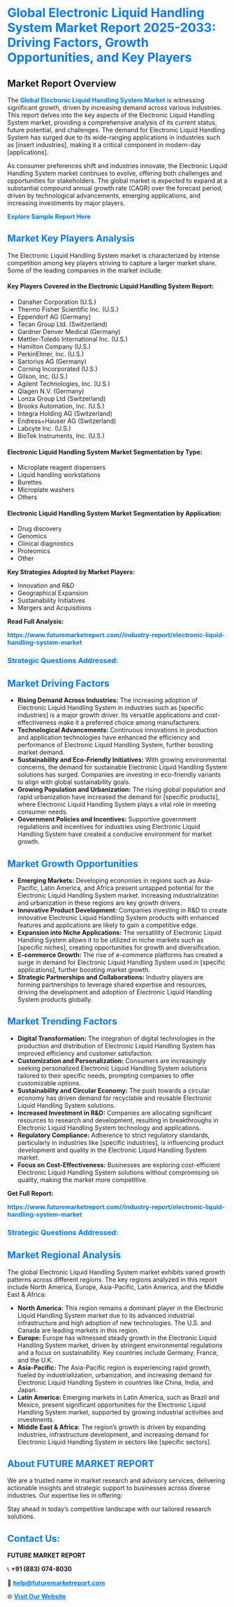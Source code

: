 <h1 style="color: #007BFF;">Global Electronic Liquid Handling System Market Report 2025-2033: Driving Factors, Growth Opportunities, and Key Players</h1>

<section id="overview">
<h2>Market Report Overview</h2>
<p>The <a href="https://www.futuremarketreport.com//industry-report/electronic-liquid-handling-system-market" style="color: #007BFF; text-decoration: none;"><strong>Global Electronic Liquid Handling System Market</strong></a> is witnessing significant growth, driven by increasing demand across various industries. This report delves into the key aspects of the Electronic Liquid Handling System market, providing a comprehensive analysis of its current status, future potential, and challenges. The demand for Electronic Liquid Handling System has surged due to its wide-ranging applications in industries such as [insert industries], making it a critical component in modern-day [applications].</p>
<p>As consumer preferences shift and industries innovate, the Electronic Liquid Handling System market continues to evolve, offering both challenges and opportunities for stakeholders. The global market is expected to expand at a substantial compound annual growth rate (CAGR) over the forecast period, driven by technological advancements, emerging applications, and increasing investments by major players.</p>
</section>

<section id="overview">
<p><a href="https://www.futuremarketreport.com//request-sample/reportId=53133" style="color: #007BFF; text-decoration: none;"><strong>Explore Sample Report Here</strong></a></p>
</section>

<section id="key-players">
<h2 style="color: #007BFF;">Market Key Players Analysis</h2>
<p>The Electronic Liquid Handling System market is characterized by intense competition among key players striving to capture a larger market share. Some of the leading companies in the market include:</p>
<h4>Key Players Covered in the Electronic Liquid Handling System Report:</h4>
<ul><li>Danaher Corporation (U.S.)</li><li>Thermo Fisher Scientific Inc. (U.S.)</li><li>Eppendorf AG (Germany)</li><li>Tecan Group Ltd. (Switzerland)</li><li>Gardner Denver Medical (Germany)</li><li>Mettler-Toledo International Inc. (U.S.)</li><li>Hamilton Company (U.S.)</li><li>PerkinElmer, Inc. (U.S.)</li><li>Sartorius AG (Germany)</li><li>Corning Incorporated (U.S.)</li><li>Gilson, Inc. (U.S.)</li><li>Agilent Technologies, Inc. (U.S.)</li><li>Qiagen N.V. (Germany)</li><li>Lonza Group Ltd (Switzerland)</li><li>Brooks Automation, Inc. (U.S.)</li><li>Integra Holding AG (Switzerland)</li><li>Endress+Hauser AG (Switzerland)</li><li>Labcyte Inc. (U.S.)</li><li>BioTek Instruments, Inc. (U.S.)</li></ul>
<h4>Electronic Liquid Handling System Market Segmentation by Type:</h4>
<ul><li>Microplate reagent dispensers</li><li>Liquid handling workstations</li><li>Burettes</li><li>Microplate washers</li><li>Others</li></ul>

<h4>Electronic Liquid Handling System Market Segmentation by Application:</h4>
<ul><li>Drug discovery</li><li>Genomics</li><li>Clinical diagnostics</li><li>Proteomics</li><li>Other</li></ul>
<p><strong>Key Strategies Adopted by Market Players:</strong></p>
<ul>
<li>Innovation and R&D</li>
<li>Geographical Expansion</li>
<li>Sustainability Initiatives</li>
<li>Mergers and Acquisitions</li>
</ul>
</section>

<section>
<p><strong>Read Full Analysis: </strong></p><a href="https://www.futuremarketreport.com//industry-report/electronic-liquid-handling-system-market" style="color: #007BFF; text-decoration: none;"><strong>https://www.futuremarketreport.com//industry-report/electronic-liquid-handling-system-market</strong></a>
<h3 style="color: #007BFF;">Strategic Questions Addressed:</h3>
</section>

<section id="driving-factors">
<h2 style="color: #007BFF;">Market Driving Factors</h2>
<ul>
<li><strong>Rising Demand Across Industries:</strong> The increasing adoption of Electronic Liquid Handling System in industries such as [specific industries] is a major growth driver. Its versatile applications and cost-effectiveness make it a preferred choice among manufacturers.</li>
<li><strong>Technological Advancements:</strong> Continuous innovations in production and application technologies have enhanced the efficiency and performance of Electronic Liquid Handling System, further boosting market demand.</li>
<li><strong>Sustainability and Eco-Friendly Initiatives:</strong> With growing environmental concerns, the demand for sustainable Electronic Liquid Handling System solutions has surged. Companies are investing in eco-friendly variants to align with global sustainability goals.</li>
<li><strong>Growing Population and Urbanization:</strong> The rising global population and rapid urbanization have increased the demand for [specific products], where Electronic Liquid Handling System plays a vital role in meeting consumer needs.</li>
<li><strong>Government Policies and Incentives:</strong> Supportive government regulations and incentives for industries using Electronic Liquid Handling System have created a conducive environment for market growth.</li>
</ul>
</section>

<section id="growth-opportunities">
<h2 style="color: #007BFF;">Market Growth Opportunities</h2>
<ul>
<li><strong>Emerging Markets:</strong> Developing economies in regions such as Asia-Pacific, Latin America, and Africa present untapped potential for the Electronic Liquid Handling System market. Increasing industrialization and urbanization in these regions are key growth drivers.</li>
<li><strong>Innovative Product Development:</strong> Companies investing in R&D to create innovative Electronic Liquid Handling System products with enhanced features and applications are likely to gain a competitive edge.</li>
<li><strong>Expansion into Niche Applications:</strong> The versatility of Electronic Liquid Handling System allows it to be utilized in niche markets such as [specific niches], creating opportunities for growth and diversification.</li>
<li><strong>E-commerce Growth:</strong> The rise of e-commerce platforms has created a surge in demand for Electronic Liquid Handling System used in [specific applications], further boosting market growth.</li>
<li><strong>Strategic Partnerships and Collaborations:</strong> Industry players are forming partnerships to leverage shared expertise and resources, driving the development and adoption of Electronic Liquid Handling System products globally.</li>
</ul>
</section>

<section id="trending-factors">
<h2 style="color: #007BFF;">Market Trending Factors</h2>
<ul>
<li><strong>Digital Transformation:</strong> The integration of digital technologies in the production and distribution of Electronic Liquid Handling System has improved efficiency and customer satisfaction.</li>
<li><strong>Customization and Personalization:</strong> Consumers are increasingly seeking personalized Electronic Liquid Handling System solutions tailored to their specific needs, prompting companies to offer customizable options.</li>
<li><strong>Sustainability and Circular Economy:</strong> The push towards a circular economy has driven demand for recyclable and reusable Electronic Liquid Handling System solutions.</li>
<li><strong>Increased Investment in R&D:</strong> Companies are allocating significant resources to research and development, resulting in breakthroughs in Electronic Liquid Handling System technology and applications.</li>
<li><strong>Regulatory Compliance:</strong> Adherence to strict regulatory standards, particularly in industries like [specific industries], is influencing product development and quality in the Electronic Liquid Handling System market.</li>
<li><strong>Focus on Cost-Effectiveness:</strong> Businesses are exploring cost-efficient Electronic Liquid Handling System solutions without compromising on quality, making the market more competitive.</li>
</ul>
</section>

<section>
<p><strong>Get Full Report: </strong></p><a href="https://www.futuremarketreport.com//industry-report/electronic-liquid-handling-system-market" style="color: #007BFF; text-decoration: none;"><strong>https://www.futuremarketreport.com//industry-report/electronic-liquid-handling-system-market</strong></a>
<h3 style="color: #007BFF;">Strategic Questions Addressed:</h3>
</section>


<section id="regional-analysis">
<h2 style="color: #007BFF;">Market Regional Analysis</h2>
<p>The global Electronic Liquid Handling System market exhibits varied growth patterns across different regions. The key regions analyzed in this report include North America, Europe, Asia-Pacific, Latin America, and the Middle East & Africa:</p>
<ul>
<li><strong>North America:</strong> This region remains a dominant player in the Electronic Liquid Handling System market due to its advanced industrial infrastructure and high adoption of new technologies. The U.S. and Canada are leading markets in this region.</li>
<li><strong>Europe:</strong> Europe has witnessed steady growth in the Electronic Liquid Handling System market, driven by stringent environmental regulations and a focus on sustainability. Key countries include Germany, France, and the U.K.</li>
<li><strong>Asia-Pacific:</strong> The Asia-Pacific region is experiencing rapid growth, fueled by industrialization, urbanization, and increasing demand for Electronic Liquid Handling System in countries like China, India, and Japan.</li>
<li><strong>Latin America:</strong> Emerging markets in Latin America, such as Brazil and Mexico, present significant opportunities for the Electronic Liquid Handling System market, supported by growing industrial activities and investments.</li>
<li><strong>Middle East & Africa:</strong> The region’s growth is driven by expanding industries, infrastructure development, and increasing demand for Electronic Liquid Handling System in sectors like [specific sectors].</li>
</ul>
</section>

<footer>
<h2 style="color: #007BFF;">About FUTURE MARKET REPORT</h2>
<p>We are a trusted name in market research and advisory services, delivering actionable insights and strategic support to businesses across diverse industries. Our expertise lies in offering:</p>

<p>Stay ahead in today’s competitive landscape with our tailored research solutions.</p>

<h2 style="color: #007BFF;">Contact Us:</h2>
<p><strong>FUTURE MARKET REPORT</strong></p>
<p>📞 <strong>+91 (883) 074-8030</strong></p>
<p>📧 <strong><a href="mailto:help@futuremarketreport.com" style="color: #007BFF;">help@futuremarketreport.com</a></strong></p>
<p>🌐 <strong><a href="https://www.futuremarketreport.com/" style="color: #007BFF;">Visit Our Website</a></strong></p>
</footer>